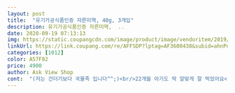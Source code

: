 ```yaml
---
layout: post 
title:  "유기가공식품인증 자른미역, 40g, 3개입" 
description: 유기가공식품인증 자른미역,  ..
date: 2020-09-19 07:13:13 
img: https://static.coupangcdn.com/image/product/image/vendoritem/2019/09/04/5305349554/3d7d92d6-ff58-4096-9756-5e445b895cf7.jpg 
linkUrl: https://link.coupang.com/re/AFFSDP?lptag=AF3600438&subid=ahnPublicAsk&pageKey=294230929&itemId=928501786&vendorItemId=5305349554&traceid=V0-113-f06bf36d3a5bf98e 
categories: [1012] 
color: A57F92 
price: 4900 
author: Ask View Shop 
cont:  "(저는 건더기보다 국물족 입니다^^;)<br/>22개월 아기도 딱 알맞게 잘 먹었어요<br/>3개들이 세트로<br/>5번은 더 끓여먹을수 있겠네요<br/>6인분정도 미역국이 끓여집니다 ㅋ<br/>■후기<br/>♡잘먹겠습니다♡<br/>가격,<br/>가격4,900<br/>가끔 고기없으면 참치미역국도 맛있어요<br/>개별 소포장이 모두 지퍼백이라<br/>구매하실때 참고 해주세요<br/>구성40gx3개<br/>굳이 세게 빨듯이 헹굴 필요도 없습니다<br/>그 외에는 아주 맛있게 잘 먹었어요<br/>그래서 맛나게 한끼했습니다.<br/><br/>그래서 이건 아이전용으로 끓이고<br/>근데 먹다보니 아이 끓여줄땐 딱 크기가 좋은데<br/>근데 양이 은근 많습니다♡<br/>급하게 요리할때 요긴할것 같습니다♡<br/>끓여 먹었습니다<br/>나지만 다른것보단 덜하구요<br/>다진마늘 한스푼, 소고기 참기름에 볶다가 불린미역넣고 미역이 좀 파래질때까지 볶았어요.<br/> 볶을때 국간장이랑 참치액 한스푼씩 넣구요.<br/><br/>라면면발 같은 쪼그만 마른미역이 꽉차<br/>로켓프레쉬로 새벽배송 받았습니다<br/>마른미역 향을 맡아보니 약간 소금내가<br/>맛까지<br/>무결점 유기인증 마른미역 인데<br/>물에 넣자마자 5분도 안되서 다<br/>미역 3봉지가 한세트로 오구요<br/>미역 쉽게 풀어져서 코처럼 되는 미역도 있던데... <br/> 그거 비하면 낫죠 뭐.<br/><br/>미역은 물에 담궈놓으니 금새 불더라구요.<br/> (많이 안불려서 억쌘나? 싶어 담번에는 많이 불려볼까요?)<br/>미역의 굵은 줄기부분도 거의 없는데<br/>미역이 부드러운맛이 없이 좀 두껍고 쌔다고 해야될까요?<br/>미역줄기도 무지 단단한것들이 있어서 건져버리기도 했네요.<br/><br/>반은 미역국, 반은 새알옹심이 넣고<br/>보통은 소고기미역국 많이 끓이는데<br/>분진이 전혀 안보이고 깨끗합니다♡<br/>사실 아무생각없이 주문한건데<br/>살짝 부드러웠다면... <br/> 하는 아쉬움이 있네요.<br/><br/>살짝 싱거워서 천일염으로 간하니깐 진한국물에 맛있는 미역국이 완성되었네요.<br/><br/>상품명이<br/>상품자체가 깨끗하네요♡<br/>색상이 파릇파릇 하니<br/>소포장 한봉지에서 반정도만  써도<br/>쓰기도 보관도 엄청 편합니다<br/>쓰임새,<br/>씹는맛이 덜해요<br/>아이가 2그릇이나 더 먹었어요<br/>아이가 먹을거라 좀 부드러운 미역을 기대했는데... <br/> 살짝 실망스럽습니다.<br/><br/>아이가 미역국 먹고싶다는데 집에 미역이 없어 급히 주문했습니다.<br/><br/>아직도 한봉지 남았어요<br/>양이 은근히 많아서 2월에샀는데 8월인 지금<br/>어느정도 볶아졌을때 물넣고 끓이면 끝!<br/>어른들 먹기에는 너무 댕강댕강 잘라져 있어서<br/>어른용으로 끓일땐 일반미역 쓰고있어용<br/>오늘국 뭐먹지 고민 하신다면<br/>오늘은 닭고기 남은게 있어서 닭미역국 끓여줬더니<br/>완전 만족합니다 ㅋㅋ<br/>요리초보라 조리하기 쉬운상품을<br/>이럴땐 로켓배송 짱입니다.<br/><br/>이렇게 깨끗한 미역은 첨이네요ㅎ<br/>이상품 한번 구매해서 드셔 보세요<br/>이상품은  딱!입니다<br/>일반미역은 못살꺼같아요.<br/>.<br/>ㅋㅋ<br/>있네요 ㅋㅋ<br/>자른미역이라 그런지<br/>자른미역이라 물에불려 바로 끓였는데요.<br/><br/>자른미역이라서 물에 불려 바로 냄비에 넣으면 되니 너무 편해요<br/>잘 샀구나 하실겁니다(^^)<br/>저는 소포장 한봉지로<br/>적당히 34번정도만 씻어내심 되요<br/>제대로 이름값 합니다 ㅋㅋ<br/>좀 더 가격이 있지만 자른미역이 너무 편해서<br/>주로 구매하는데 그런 저에게<br/>지퍼가 있어서 개봉하시면 잘 닫아두시면 됩니다<br/>진한국물에 맛은 있었구요.<br/><br/>집에 미역이 다 떨어져서 새로운 미역을 도전해 보았습니당<br/>총 3봉지 들었는데 1봉지 뜯어 반만 끓였어요.<br/><br/>크기도 한입먹기 딱 좋게 잘라져있고<br/>포장이 엄청 깔끔하고<br/>풀어지네요ㅎ<br/>풀어진 미역도 제법 싱싱해서<br/>하필 아기 국에 굵은줄기가 들어있어서 먹다가 엄마주네요^^;;<br/>한봉지 꺼내보니 상품에 소금끼(?)같은<br/>향긋하니 미역맛이 좋더라구요<br/>" 
---
```

